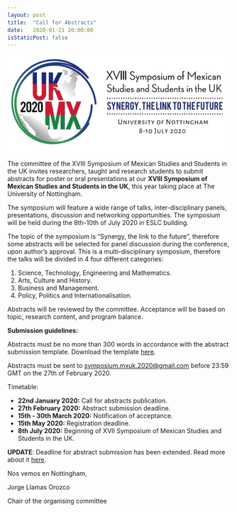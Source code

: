 ```yaml
---
layout: post
title:  "Call for Abstracts"
date:   2020-01-21 20:00:00
isStaticPost: false
---
```

![Symposium](../img/sections-background/logo-text.jpg)

The committee of the XVIII Symposium of Mexican Studies and Students in the UK invites researchers, taught and research students to submit abstracts for poster or oral presentations at our __XVIII Symposium of Mexican Studies and Students in the UK__, this year taking place at The University of Nottingham.

The symposium will feature a wide range of talks, inter-disciplinary panels, presentations, discussion and networking opportunities. The symposium will be held during the 8th-10th of July 2020 in ESLC building.

The topic of the symposium is “Synergy, the link to the future”, therefore some abstracts will be selected for panel discussion during the conference, upon author’s approval. This is a multi-disciplinary symposium, therefore the talks will be divided in 4 four different categories:

1.	Science, Technology, Engineering and Mathematics.
2.	Arts, Culture and History.
3.	Business and Management.
4.	Policy, Politics and Internationalisation.

Abstracts will be reviewed by the committee. Acceptance will be based on topic, research content, and program balance.

__Submission guidelines:__

Abstracts must be no more than 300 words in accordance with the abstract submission template. Download the template [here](../assets/Abstract_template_XVIII_Mexican_Symposium.docx).

Abstracts must be sent to [symposium.mxuk.2020@gmail.com](mailto:symposium.mxuk.2020@gmail.com) before 23:59 GMT on the 27th of February 2020.

Timetable:
* __22nd January 2020:__ Call for abstracts publication.
* __27th February 2020:__ Abstract submission deadline.
* __15th - 30th March 2020:__ Notification of acceptance.
* __15th May 2020:__ Registration deadline.
* __8th July 2020:__ Beginning of XVII Symposium of Mexican Studies and Students in the UK.

__UPDATE__: Deadline for abstract submission has been extended. Read more about it [here](call-for-abstracts-extension).

Nos vemos en Nottingham,

Jorge Llamas Orozco

Chair of the organising committee
